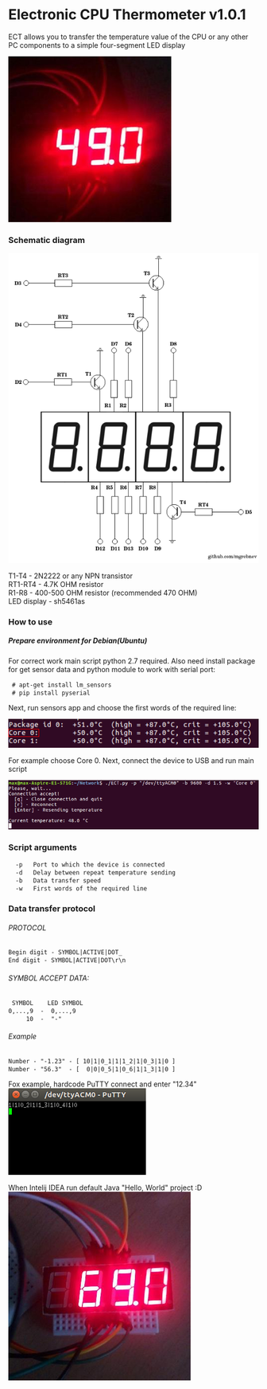 # Electronic CPU Thermometer v1.0.1

ECT allows you to transfer the temperature value of the CPU or any other PC components to a simple four-segment LED display 

![Real time CPU temperature check](images/1_photo.jpg)

### Schematic diagram
![Schematic diagram](images/Schematic_diagram.png)

T1-T4 - 2N2222 or any NPN transistor <br />
RT1-RT4 - 4.7K OHM resistor <br />
R1-R8 - 400-500 OHM resistor (recommended 470 OHM) <br />
LED display - sh5461as <br />

### How to use

##### Prepare environment for Debian(Ubuntu) 
For correct work main script python 2.7 required. Also need install package for get sensor data and python module to work with serial port:

     # apt-get install lm_sensors
     # pip install pyserial

Next, run sensors app and choose the first words of the required line:

![Sensors check](images/sensors_check.png)

For example choose Core 0. Next, connect the device to USB and run main script

![Script demonstration](images/script_demonstration.png)

### Script arguments
      -p   Port to which the device is connected
      -d   Delay between repeat temperature sending
      -b   Data transfer speed
      -w   First words of the required line

### Data transfer protocol
###### PROTOCOL

    Begin digit - SYMBOL|ACTIVE|DOT_
    End digit - SYMBOL|ACTIVE|DOT\r\n

###### SYMBOL ACCEPT DATA:

     SYMBOL    LED SYMBOL
    0,...,9  -  0,...,9
         10  -  "-"

###### Example
    Number - "-1.23" - [ 10|1|0_1|1|1_2|1|0_3|1|0 ]
    Number - "56.3"  - [  0|0|0_5|1|0_6|1|1_3|1|0 ]

Fox example, hardcode PuTTY connect and enter "12.34" <br />
![Script demonstration](images/putty_example.png)

When Intelij IDEA run default Java "Hello, World" project :D <br />
![Check temperature demostration](images/test_check.jpg)
    
    
